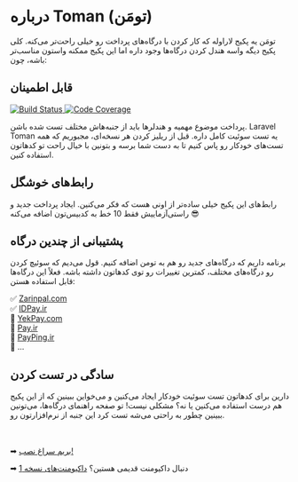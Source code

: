 # درباره Toman (تومَن)
تومَن یه پکیج لاراوله که کار کردن با درگاه‌های پرداخت رو خیلی راحت‌تر می‌کنه.
کلی پکیج دیگه واسه هندل کردن درگاه‌ها وجود داره اما این پکیج ممکنه واستون مناسب‌تر باشه، چون:

## قابل اطمینان
<a target="_blank" href="https://github.com/evryn/laravel-toman/actions/workflows/tests.yml?query=branch:master">
    <img alt="Build Status" src="https://img.shields.io/github/actions/workflow/status/evryn/laravel-toman/tests.yml?branch=master&label=tests&style=flat-square">
</a>
<a target="_blank" href="https://codecov.io/gh/evryn/laravel-toman">
    <img alt="Code Coverage" src='https://img.shields.io/codecov/c/github/evryn/laravel-toman?label=coverage&style=flat-square'>
</a>

پرداخت موضوع مهمیه و هندلرها باید از جنبه‌هاش مختلف تست شده باشن. 
Laravel Toman یه تست سوئیت کامل داره. قبل از ریلیز کردن هر نسخه‌ای، مجبوریم که همه تست‌های خودکار رو پاس کنیم تا به دست شما برسه
و بتونین با خیال راحت تو کدهاتون استفاده کنین.

## رابط‌های خوشگل

رابط‌های این پکیج خیلی ساده‌تر از اونی هست که فکر می‌کنین. ایجاد پرداخت جدید و راستی‌آزماییش فقط 10 خط به کدبیس‌تون اضافه می‌کنه 😎

## پشتیبانی از چندین درگاه

برنامه داریم که درگاه‌های جدید رو هم به تومن اضافه کنیم. قول می‌دیم که سوئیچ کردن رو درگاه‌های مختلف، کمترین تغییرات رو توی کدهاتون داشته باشه.
فعلاً این درگاه‌ها قابل استفاده هستن:

✅ [Zarinpal.com](https://zarinpal.com)  
✅ [IDPay.ir](https://idpay.ir)  
🔘 [YekPay.com](https://yekpay.com/)  
🔘 [Pay.ir](https://pay.ir/)  
🔘 [PayPing.ir](https://www.payping.ir/)  
🔘 ...

## سادگی در تست کردن

دارین برای کدهاتون تست سوئیت خودکار ایجاد می‌کنین و می‌خواین ببینین که از این پکیج هم درست استفاده می‌کنین یا نه؟
مشکلی نیست! تو صفحه راهنمای درگاه‌ها، می‌تونین ببینین چطور به راحتی می‌شه تست کرد این جنبه از نرم‌افزارتون رو.

<br></br>
➡ [بریم سراغ نصب!](fa/getting-started.md)

➡ دنبال داکیومنت قدیمی هستین؟ <a href="v1/index.html">داکیومنت‌های نسخه 1</a>
